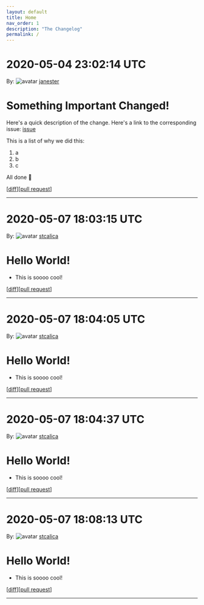 ```yaml
---
layout: default
title: Home
nav_order: 1
description: "The Changelog"
permalink: /
---
```


# 2020-05-04 23:02:14 UTC

By: ![avatar](https://avatars1.githubusercontent.com/u/3330181?v=4&s=50) [janester](https://github.com/janester)

# Something Important Changed!

Here's a quick description of the change. Here's a link to the corresponding issue: [issue]()

This is a list of why we did this:

1. a
1. b
1. c

All done 🎉

[[diff](https://github.com/githubsatelliteworkshops/webhooks-with-rest/pull/9.diff)][[pull request](https://github.com/githubsatelliteworkshops/webhooks-with-rest/pull/9)]
* * *

# 2020-05-07 18:03:15 UTC

By: ![avatar](https://avatars3.githubusercontent.com/u/5624835?v=4&s=50) [stcalica](https://github.com/stcalica)

# Hello World!

- This is soooo cool!

[[diff](https://github.com/stcalica/webhooks-with-rest/pull/1.diff)][[pull request](https://github.com/stcalica/webhooks-with-rest/pull/1)]
* * *
# 2020-05-07 18:04:05 UTC

By: ![avatar](https://avatars3.githubusercontent.com/u/5624835?v=4&s=50) [stcalica](https://github.com/stcalica)

# Hello World!

- This is soooo cool!

[[diff](https://github.com/stcalica/webhooks-with-rest/pull/1.diff)][[pull request](https://github.com/stcalica/webhooks-with-rest/pull/1)]
* * *
# 2020-05-07 18:04:37 UTC

By: ![avatar](https://avatars3.githubusercontent.com/u/5624835?v=4&s=50) [stcalica](https://github.com/stcalica)

# Hello World!

- This is soooo cool!

[[diff](https://github.com/stcalica/webhooks-with-rest/pull/1.diff)][[pull request](https://github.com/stcalica/webhooks-with-rest/pull/1)]
* * *
# 2020-05-07 18:08:13 UTC

By: ![avatar](https://avatars3.githubusercontent.com/u/5624835?v=4&s=50) [stcalica](https://github.com/stcalica)

# Hello World!

- This is soooo cool!

[[diff](https://github.com/stcalica/webhooks-with-rest/pull/1.diff)][[pull request](https://github.com/stcalica/webhooks-with-rest/pull/1)]
* * *
